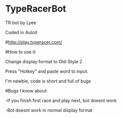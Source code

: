 # TypeRacerBot

TR bot by Lyee

Coded in Autoit



#http://play.typeracer.com/

#How to use it:

Change display format to Old-Style 2

Press "Hotkey" and paste word to input.

I'm newbie, code is short and full of bugs




#Bugs I know about:

-If you finish first race and play next, bot doesnt work

-Bot doesnt work in normal display format
